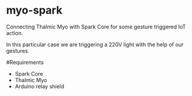 # myo-spark
Connecting Thalmic Myo with Spark Core for some gesture triggered IoT action.

In this particular case we are triggering a 220V light with the help of our gestures.

#Requirements

- Spark Core
- Thalmic Myo
- Arduino relay shield